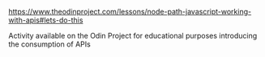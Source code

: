 https://www.theodinproject.com/lessons/node-path-javascript-working-with-apis#lets-do-this


Activity available on the Odin Project for educational purposes introducing the consumption of APIs



